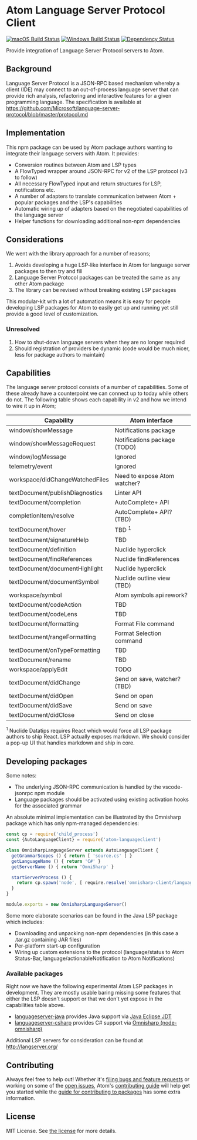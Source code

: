# Atom Language Server Protocol Client
[![macOS Build Status](https://travis-ci.org/atom/atom-languageclient.svg?branch=master)](https://travis-ci.org/atom/atom-languageclient) [![Windows Build Status](https://ci.appveyor.com/api/projects/atom-languageclient/settings/branch/master?svg=true)](https://ci.appveyor.com/project/Atom/latom-languageclient/branch/master) [![Dependency Status](https://david-dm.org/atom/atom-languageclient.svg)](https://david-dm.org/atom/atom-languageclient)

Provide integration of Language Server Protocol servers to Atom.

## Background

Language Server Protocol is a JSON-RPC based mechanism whereby a client (IDE) may connect to an out-of-process language server that can provide rich analysis, refactoring and interactive features for a given programming language.  The specification is available at https://github.com/Microsoft/language-server-protocol/blob/master/protocol.md

## Implementation

This npm package can be used by Atom package authors wanting to integrate their language servers with Atom. It provides:

* Conversion routines between Atom and LSP types
* A FlowTyped wrapper around JSON-RPC for v2 of the LSP protocol (v3 to follow)
* All necessary FlowTyped input and return structures for LSP, notifications etc.
* A number of adapters to translate communication between Atom + popular packages and the LSP's capabilities
* Automatic wiring up of adapters based on the negotiated capabilities of the language server
* Helper functions for downloading additional non-npm dependencies

## Considerations

We went with the library approach for a number of reasons;

1. Avoids developing a huge LSP-like interface in Atom for language server packages to then try and fill
2. Language Server Protocol packages can be treated the same as any other Atom package
3. The library can be revised without breaking existing LSP packages

This modular-kit with a lot of automation means it is easy for people developing LSP packages for Atom to easily get up and running yet still provide a good level of customization.

### Unresolved

1. How to shut-down language servers when they are no longer required
2. Should registration of providers be dynamic (code would be much nicer, less for package authors to maintain)

## Capabilities

The language server protocol consists of a number of capabilities. Some of these already have a counterpoint we can connect up to today while others do not.  The following table shows each capability in v2 and how we intend to wire it up in Atom;

| Capability                      | Atom interface                |
|---------------------------------|-------------------------------|
| window/showMessage              | Notifications package         |
| window/showMessageRequest       | Notifications package (TODO)  |
| window/logMessage               | Ignored                       |
| telemetry/event                 | Ignored                       |
| workspace/didChangeWatchedFiles | Need to expose Atom watcher?  |
| textDocument/publishDiagnostics | Linter API                    |
| textDocument/completion         | AutoComplete+ API             |
| completionItem/resolve          | AutoComplete+ API? (TBD)      |
| textDocument/hover              | TBD <sup>1</sup>              |
| textDocument/signatureHelp      | TBD                           |
| textDocument/definition         | Nuclide hyperclick            |
| textDocument/findReferences     | Nuclide findReferences        |
| textDocument/documentHighlight  | Nuclide hyperclick            |
| textDocument/documentSymbol     | Nuclide outline view (TBD)    |
| workspace/symbol                | Atom symbols api rework?      |
| textDocument/codeAction         | TBD                           |
| textDocument/codeLens           | TBD                           |
| textDocument/formatting         | Format File command           |
| textDocument/rangeFormatting    | Format Selection command      |
| textDocument/onTypeFormatting   | TBD                           |
| textDocument/rename             | TBD                           |
| workspace/applyEdit             | TODO                          |
| textDocument/didChange          | Send on save, watcher? (TBD)  |
| textDocument/didOpen            | Send on open                  |
| textDocument/didSave            | Send on save                  |
| textDocument/didClose           | Send on close                 |

<sup>1</sup> Nuclide Datatips requires React which would force all LSP package authors to ship React. LSP actually exposes markdown. We should consider a pop-up UI that handles markdown and ship in core.

## Developing packages

Some notes:

* The underlying JSON-RPC communication is handled by the vscode-jsonrpc npm module
* Language packages should be activated using existing activation hooks for the associated grammar

An absolute minimal implementation can be illustrated by the Omnisharp package which has only npm-managed dependencies:

```javascript
const cp = require('child_process')
const {AutoLanguageClient} = require('atom-languageclient')

class OmnisharpLanguageServer extends AutoLanguageClient {
  getGrammarScopes () { return [ 'source.cs' ] }
  getLanguageName () { return 'C#' }
  getServerName () { return 'OmniSharp' }

  startServerProcess () {
    return cp.spawn('node', [ require.resolve('omnisharp-client/languageserver/server') ])
  }
}

module.exports = new OmnisharpLanguageServer()
```

Some more elaborate scenarios can be found in the Java LSP package which includes:

* Downloading and unpacking non-npm dependencies (in this case a .tar.gz containing JAR files)
* Per-platform start-up configuration
* Wiring up custom extensions to the protocol (language/status to Atom Status-Bar, language/actionableNotification to Atom Notifications)

### Available packages

Right now we have the following experimental Atom LSP packages in development. They are mostly usable baring missing some features that either the LSP doesn't support or that we don't yet expose in the capabilities table above.

* [languageserver-java](https://github.com/atom/languageserver-java) provides Java support via [Java Eclipse JDT](https://github.com/eclipse/eclipse.jdt.ls)
* [languageserver-csharp](https://github.com/atom/languageserver-csharp) provides C# support via [Omnisharp (node-omnisharp)](https://github.com/OmniSharp/omnisharp-node-client)

Additional LSP servers for consideration can be found at http://langserver.org/

## Contributing
Always feel free to help out!  Whether it's [filing bugs and feature requests](https://github.com/atom/atom-languageclient/issues/new) or working on some of the [open issues](https://github.com/atom/atom-languageclient/issues), Atom's [contributing guide](https://github.com/atom/atom/blob/master/CONTRIBUTING.md) will help get you started while the [guide for contributing to packages](https://github.com/atom/atom/blob/master/docs/contributing-to-packages.md) has some extra information.

## License
MIT License.  See [the license](LICENSE.md) for more details.

